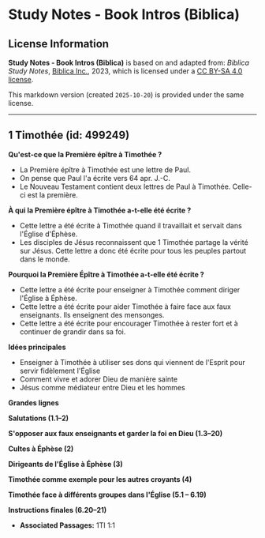 # Study Notes - Book Intros (Biblica)

## License Information

**Study Notes - Book Intros (Biblica)** is based on and adapted from: _Biblica Study Notes_, [Biblica Inc.](https://www.biblica.com/), 2023, which is licensed under a [CC BY-SA 4.0 license](https://creativecommons.org/licenses/by-sa/4.0/legalcode.en).

This markdown version (created `2025-10-20`) is provided under the same license.



--------------------------------

## 1 Timothée (id: 499249)

**Qu'est\-ce que la Première épître à Timothée ?**

* La Première épître à Timothée est une lettre de Paul.
* On pense que Paul l'a écrite vers 64 apr. J.\-C.
* Le Nouveau Testament contient deux lettres de Paul à Timothée. Celle\-ci est la première.

**À qui la Première épître à Timothée a\-t\-elle été écrite ?**

* Cette lettre a été écrite à Timothée quand il travaillait et servait dans l'Église d'Éphèse.
* Les disciples de Jésus reconnaissent que 1 Timothée partage la vérité sur Jésus. Cette lettre a donc été écrite pour tous les peuples partout dans le monde.

**Pourquoi la Première Épître à Timothée a\-t\-elle été écrite ?**

* Cette lettre a été écrite pour enseigner à Timothée comment diriger l'Église à Éphèse.
* Cette lettre a été écrite pour aider Timothée à faire face aux faux enseignants. Ils enseignent des mensonges.
* Cette lettre a été écrite pour encourager Timothée à rester fort et à continuer de grandir dans sa foi.

**Idées principales**

* Enseigner à Timothée à utiliser ses dons qui viennent de l'Esprit pour servir fidèlement l'Église
* Comment vivre et adorer Dieu de manière sainte
* Jésus comme médiateur entre Dieu et les hommes

**Grandes lignes**

**Salutations (1\.1–2\)**

**S'opposer aux faux enseignants et garder la foi en Dieu (1\.3–20\)**

**Cultes à Éphèse (2\)**

**Dirigeants de l'Église à Éphèse (3\)**

**Timothée comme exemple pour les autres croyants (4\)**

**Timothée face à différents groupes dans l'Église (5\.1 – 6\.19\)**

**Instructions finales (6\.20–21\)**

* **Associated Passages:** 1TI 1:1

